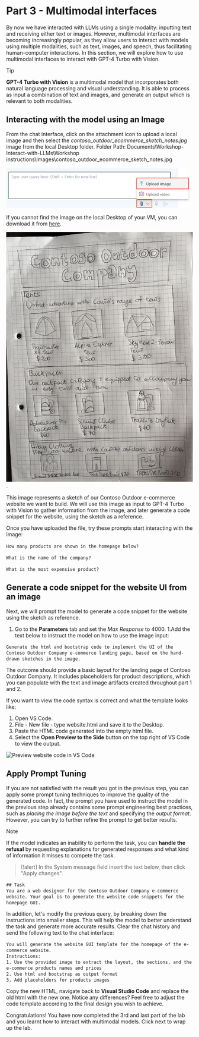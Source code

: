 # Part 3 - Multimodal interfaces

By now we have interacted with LLMs using a single modality: inputting text and receiving either text or images. However, multimodal interfaces are becoming increasingly popular, as they allow users to interact with models using multiple modalities, such as text, images, and speech, thus facilitating human-computer interactions. In this section, we will explore how to use multimodal interfaces to interact with GPT-4 Turbo with Vision.


> [!TIP]
> **GPT-4 Turbo with Vision** is a multimodal model that incorporates both natural language processing and visual understanding. It is able to process as input a combination of text and images, and generate an output which is relevant to both modalities.

## Interacting with the model using an Image

From the chat interface, click on the attachment icon to upload a local image and then select the *contoso_outdoor_ecommerce_sketch_notes.jpg* image from the local Desktop folder.
Folder Path: Documents\Workshop-Interact-with-LLMs\Workshop instructions\Images\contoso_outdoor_ecommerce_sketch_notes.jpg

![Uploading image as input](./Images/upload_image_icon.png)

If you cannot find the image on the local Desktop of your VM, you can download it from [here](./Images/contoso_outdoor_ecommerce_sketch_notes.jpg).

![Contoso Ecommerce Website UI](./Images/contoso_outdoor_ecommerce_sketch_notes.jpg).

This image represents a sketch of our Contoso Outdoor e-commerce website we want to build. We will use this image as input to GPT-4 Turbo with Vision to gather information from the image, and later generate a code snippet for the website, using the sketch as a reference.

Once you have uploaded the file, try these prompts start interacting with the image:

```How many products are shown in the homepage below?```


```What is the name of the company?```


```What is the most expensive product?```

## Generate a code snippet for the website UI from an image

Next, we will prompt the model to generate a code snippet for the website using the sketch as reference. 
1. Go to the **Parameters** tab and set the *Max Response* to 4000.
1.Add the text below to instruct the model on how to use the image input:

```
Generate the html and bootstrap code to implement the UI of the Contoso Outdoor Company e-commerce landing page, based on the hand-drawn sketches in the image.
```

The outcome should provide a basic layout for the landing page of Contoso Outdoor Company. It includes placeholders for product descriptions, which you can populate with the text and image artifacts created throughout part 1 and 2.

If you want to view the code syntax is correct and what the template looks like:
1. Open VS Code.
2. File - New file - type website.html and save it to the Desktop.
3. Paste the HTML code generated into the empty html file.
5. Select the **Open Preview to the Side** button on the top right of VS Code to view the output.

![Preview website code in VS Code](./Images/vs-code-view-html.png)


## Apply Prompt Tuning

If you are not satisfied with the result you got in the previous step, you can apply some prompt tuning techniques to improve the quality of the generated code. In fact, the prompt you have used to instruct the model in the previous step already contains some prompt engineering best practices, such as *placing the image before the text* and specifying the *output format*. However, you can try to further refine the prompt to get better results.

> [!NOTE]
> If the model indicates an inability to perform the task, you can **handle the refusal** by requesting explanations for generated responses and what kind of information it misses to compete the task.

>[!alert] In the System message field insert the text below, then click "Apply changes".

```
## Task
You are a web designer for the Contoso Outdoor Company e-commerce website. Your goal is to generate the website code snippets for the homepage GUI.
```

In addition, let's modify the previous query, by breaking down the instructions into smaller steps. This will help the model to better understand the task and generate more accurate results. Clear the chat history and send the following text to the chat interface:

```
You will generate the website GUI template for the homepage of the e-commerce website.
Instructions:
1. Use the provided image to extract the layout, the sections, and the e-commerce products names and prices
2. Use html and bootstrap as output format
3. Add placeholders for products images
```

Copy the new HTML, navigate back to **Visual Studio Code** and replace the old html with the new one. Notice any differences? Feel free to adjust the code template according to the final design you wish to achieve.

Congratulations! You have now completed the 3rd and last part of the lab and you learnt how to interact with multimodal models. Click next to wrap up the lab.
